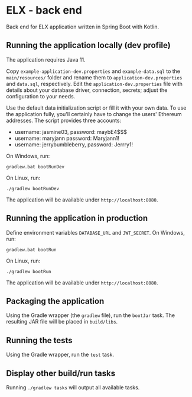 # ELX - back end

Back end for ELX application written in Spring Boot with Kotlin.

## Running the application locally (dev profile)

The application requires Java 11.

Copy `example-application-dev.properties` and `example-data.sql` to the `main/resources/` folder and rename them to `application-dev.properties` and `data.sql`, respectively.
Edit the `application-dev.properties` file with details about your database driver, connection, secrets; adjust the configuration to your needs.

Use the default data initialization script or fill it with your own data.
To use the application fully, you'll certainly have to change the users' Ethereum addresses.
The script provides three accounts:
- username: jasmine03, password: maybE4$$$
- username: maryjann password: Maryjann1!
- username: jerrybumbleberry, password: Jerrry1!

On Windows, run:
```shell script
gradlew.bat bootRunDev
```

On Linux, run:
```shell script
./gradlew bootRunDev
```
The application will be available under `http://localhost:8080`.

## Running the application in production

Define environment variables `DATABASE_URL` and `JWT_SECRET`.
On Windows, run:
```shell script
gradlew.bat bootRun
```

On Linux, run:
```shell script
./gradlew bootRun
```
The application will be available under `http://localhost:8080`.

## Packaging the application
Using the Gradle wrapper (the `gradlew` file), run the `bootJar` task. The resulting JAR file will be placed in `build/libs`.

## Running the tests
Using the Gradle wrapper, run the `test` task.

## Display other build/run tasks
Running `./gradlew tasks` will output all available tasks.